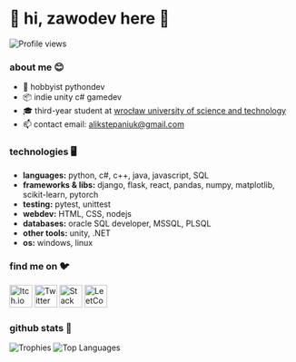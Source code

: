 # 👋 hi, zawodev here 👋
![Profile views](https://komarev.com/ghpvc/?username=zawodev&label=Profile%20views&color=23A559&style=flat)

### about me 😊
- 🐍 hobbyist pythondev
- 📦 indie unity c# gamedev
- 🎓 third-year student at [wrocław university of science and technology](https://www.pwr.edu.pl/)
- 📫 contact email: [alikstepaniuk@gmail.com](mailto:alikstepaniuk@gmail.com)

### technologies 🖥️

- **languages:** python, c#, c++, java, javascript, SQL
- **frameworks & libs:** django, flask, react, pandas, numpy, matplotlib, scikit-learn, pytorch
- **testing:** pytest, unittest
- **webdev:** HTML, CSS, nodejs
- **databases:** oracle SQL developer, MSSQL, PLSQL
- **other tools:** unity, .NET
- **os:** windows, linux

### find me on 🐦
<p align="left">
  <a href="https://zawo.itch.io" target="_blank"><img src="https://static.itch.io/images/app-icon.png" alt="Itch.io" width="40" height="40" /></a>
  <a href="https://twitter.com/zawodev" target="_blank"><img src="https://upload.wikimedia.org/wikipedia/commons/thumb/b/b7/X_logo.jpg/800px-X_logo.jpg" alt="Twitter" width="40" height="40" /></a>
  <a href="https://stackoverflow.com/users/23816989" target="_blank"><img src="https://raw.githubusercontent.com/rahuldkjain/github-profile-readme-generator/master/src/images/icons/Social/stack-overflow.svg" alt="Stack Overflow" width="40" height="40" /></a>
  <a href="https://www.leetcode.com/zawodev" target="_blank"><img src="https://raw.githubusercontent.com/rahuldkjain/github-profile-readme-generator/master/src/images/icons/Social/leet-code.svg" alt="LeetCode" width="40" height="40" /></a>
</p>

### github stats 🙊
![Trophies](https://github-profile-trophy.vercel.app/?username=zawodev&theme=onedark)
![Top Languages](https://github-readme-stats.vercel.app/api/top-langs?username=zawodev&show_icons=true&locale=en&layout=compact&theme=onedark)
